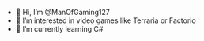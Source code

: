 - 👋 Hi, I’m @ManOfGaming127
- 👀 I’m interested in video games like Terraria or Factorio
- 🌱 I’m currently learning C#

<!---
ManOfGaming127/ManOfGaming127 is a ✨ special ✨ repository because its `README.md` (this file) appears on your GitHub profile.
You can click the Preview link to take a look at your changes.
--->
